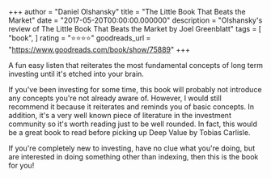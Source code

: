 +++
author = "Daniel Olshansky"
title = "The Little Book That Beats the Market"
date = "2017-05-20T00:00:00.000000"
description = "Olshansky's review of The Little Book That Beats the Market by Joel Greenblatt"
tags = [
    "book",
]
rating = "⭐⭐⭐⭐"
goodreads_url = "https://www.goodreads.com/book/show/75889"
+++

A fun easy listen that reiterates the most fundamental concepts of long term investing until it's etched into your brain.







If you've been investing for some time, this book will probably not introduce any concepts you're not already aware of. However, I would still recommend it because it reiterates and reminds you of basic concepts. In addition, it's a very well known piece of literature in the investment community so it's worth reading just to be well rounded. In fact, this would be a great book to read before picking up Deep Value by Tobias Carlisle.







If you're completely new to investing, have no clue what you're doing, but are interested in doing something other than indexing, then this is the book for you!
